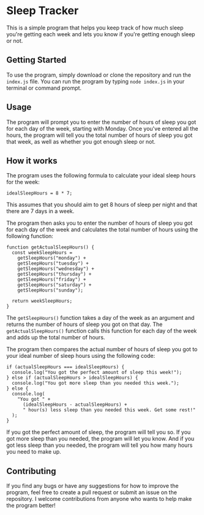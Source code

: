 # Sleep Tracker

This is a simple program that helps you keep track of how much sleep you're getting each week and lets you know if you're getting enough sleep or not.

## Getting Started

To use the program, simply download or clone the repository and run the `index.js` file. You can run the program by typing `node index.js` in your terminal or command prompt.

## Usage

The program will prompt you to enter the number of hours of sleep you got for each day of the week, starting with Monday. Once you've entered all the hours, the program will tell you the total number of hours of sleep you got that week, as well as whether you got enough sleep or not.

## How it works

The program uses the following formula to calculate your ideal sleep hours for the week:

```
idealSleepHours = 8 * 7;
```

This assumes that you should aim to get 8 hours of sleep per night and that there are 7 days in a week.

The program then asks you to enter the number of hours of sleep you got for each day of the week and calculates the total number of hours using the following function:

```
function getActualSleepHours() {
  const weekSleepHours =
    getSleepHours("monday") +
    getSleepHours("tuesday") +
    getSleepHours("wednesday") +
    getSleepHours("thursday") +
    getSleepHours("friday") +
    getSleepHours("saturday") +
    getSleepHours("sunday");

  return weekSleepHours;
}
```

The `getSleepHours()` function takes a day of the week as an argument and returns the number of hours of sleep you got on that day. The `getActualSleepHours()` function calls this function for each day of the week and adds up the total number of hours.

The program then compares the actual number of hours of sleep you got to your ideal number of sleep hours using the following code:

```
if (actualSleepHours === idealSleepHours) {
  console.log("You got the perfect amount of sleep this week!");
} else if (actualSleepHours > idealSleepHours) {
  console.log("You got more sleep than you needed this week.");
} else {
  console.log(
    "You got " +
      (idealSleepHours - actualSleepHours) +
      " hour(s) less sleep than you needed this week. Get some rest!"
  );
}
```

If you got the perfect amount of sleep, the program will tell you so. If you got more sleep than you needed, the program will let you know. And if you got less sleep than you needed, the program will tell you how many hours you need to make up.

## Contributing

If you find any bugs or have any suggestions for how to improve the program, feel free to create a pull request or submit an issue on the repository. I welcome contributions from anyone who wants to help make the program better!

